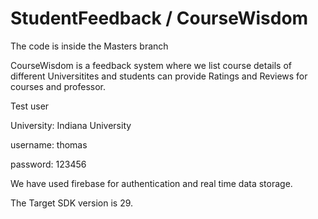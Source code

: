 # StudentFeedback / CourseWisdom

The code is inside the Masters branch

CourseWisdom is a feedback system where we list course details of different Universitites and students can provide Ratings and Reviews for courses and professor.

Test user

University: Indiana University

username: thomas

password: 123456

We have used firebase for authentication and real time data storage.

The Target SDK version is 29.
